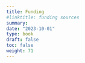 ```yaml
---
title: Funding
#linktitle: funding sources
summary: 
date: "2023-10-01"
type: book
draft: false
toc: false
weight: 71
---
```


